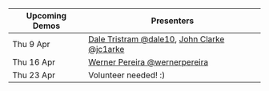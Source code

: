 |Upcoming Demos|Presenters|
|-|-|
|Thu 9 Apr|[Dale Tristram @dale10](https://gitlab.com/dale10), [John Clarke @jc1arke](https://gitlab.com/jc1arke)|
|Thu 16 Apr|[Werner Pereira @wernerpereira](https://gitlab.com/wernerpereira)|
|Thu 23 Apr|Volunteer needed! :)|